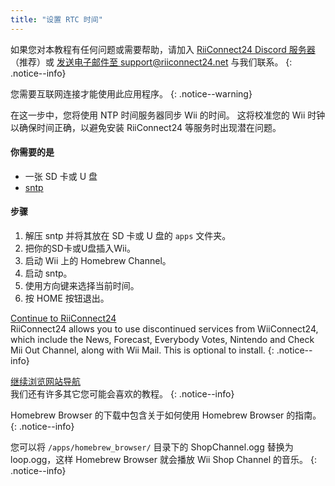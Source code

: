 ```yaml
---
title: "设置 RTC 时间"
---
```


如果您对本教程有任何问题或需要帮助，请加入 [RiiConnect24 Discord 服务器](https://discord.gg/rc24)（推荐）或 [发送电子邮件至 support@riiconnect24.net](mailto:support@riiconnect24.net) 与我们联系。
{: .notice--info}

您需要互联网连接才能使用此应用程序。
{: .notice--warning}

在这一步中，您将使用 NTP 时间服务器同步 Wii 的时间。 这将校准您的 Wii 时钟以确保时间正确，以避免安装 RiiConnect24 等服务时出现潜在问题。

#### 你需要的是
* 一张 SD 卡或 U 盘
* [sntp](https://hbb1.oscwii.org/hbb/sntp/sntp.zip)

#### 步骤

1. 解压 sntp 并将其放在 SD 卡或 U 盘的 `apps` 文件夹。
2. 把你的SD卡或U盘插入Wii。
3. 启动 Wii 上的 Homebrew Channel。
4. 启动 sntp。
5. 使用方向键来选择当前时间。
6. 按 HOME 按钮退出。

[Continue to RiiConnect24](riiconnect24)<br> RiiConnect24 allows you to use discontinued services from WiiConnect24, which include the News, Forecast, Everybody Votes, Nintendo and Check Mii Out Channel, along with Wii Mail. This is optional to install.
{: .notice--info}

[继续浏览网站导航](site-navigation)<br> 我们还有许多其它您可能会喜欢的教程。
{: .notice--info}

Homebrew Browser 的下载中包含关于如何使用 Homebrew Browser 的指南。
{: .notice--info}

您可以将 `/apps/homebrew_browser/` 目录下的 ShopChannel.ogg 替换为 loop.ogg，这样 Homebrew Browser 就会播放 Wii Shop Channel 的音乐。
{: .notice--info}
